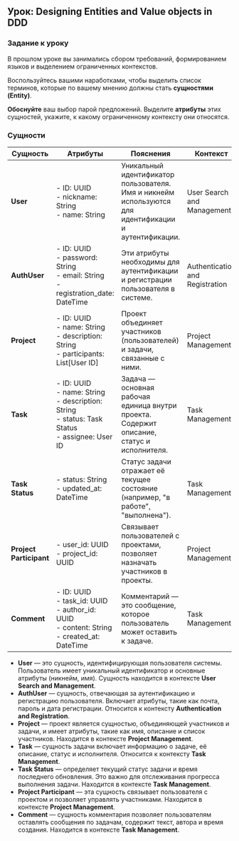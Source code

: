 ## Урок: **Designing Entities and Value objects in DDD**

### Задание к уроку

В прошлом уроке вы занимались сбором требований, формированием языков и выделением ограниченных контекстов.

Воспользуйтесь вашими наработками, чтобы выделить список терминов, которые по вашему мнению должны стать **сущностями (Entity)**.

**Обоснуйте** ваш выбор парой предложений. Выделите **атрибуты** этих сущностей, укажите, к какому ограниченному контексту они относятся.

### Сущности

| Сущность           | Атрибуты                                                                                                                                         | Пояснения                                                                                   | Контекст              |
| ------------------ | ------------------------------------------------------------------------------------------------------------------------------------------------ | ------------------------------------------------------------------------------------------- | --------------------- |
| **User**           | - ID: UUID<br>- nickname: String<br>- name: String                                                                                               | Уникальный идентификатор пользователя. Имя и никнейм используются для идентификации и аутентификации.         | User Search and Management |
| **AuthUser**       | - ID: UUID<br>- password: String<br>- email: String<br>- registration_date: DateTime                                                             | Эти атрибуты необходимы для аутентификации и регистрации пользователя в системе.             | Authentication and Registration |
| **Project**        | - ID: UUID<br>- name: String<br>- description: String<br>- participants: List[User ID]                                                           | Проект объединяет участников (пользователей) и задачи, связанные с ними.                    | Project Management     |
| **Task**           | - ID: UUID<br>- name: String<br>- description: String<br>- status: Task Status<br>- assignee: User ID                                             | Задача — основная рабочая единица внутри проекта. Содержит описание, статус и исполнителя.   | Task Management        |
| **Task Status**    | - status: String<br>- updated_at: DateTime                                                                                                       | Статус задачи отражает её текущее состояние (например, "в работе", "выполнена").             | Task Management        |
| **Project Participant** | - user_id: UUID<br>- project_id: UUID                                                                                                       | Связывает пользователей с проектами, позволяет назначать участников в проекты.              | Project Management     |
| **Comment**        | - ID: UUID<br>- task_id: UUID<br>- author_id: UUID<br>- content: String<br>- created_at: DateTime                                                | Комментарий — это сообщение, которое пользователь может оставить к задаче.                  | Task Management        |



- **User** — это сущность, идентифицирующая пользователя системы. Пользователь имеет уникальный идентификатор и основные атрибуты (никнейм, имя). Сущность находится в контексте **User Search and Management**.
- **AuthUser** — сущность, отвечающая за аутентификацию и регистрацию пользователя. Включает атрибуты, такие как почта, пароль и дата регистрации. Относится к контексту **Authentication and Registration**.
- **Project** — проект является сущностью, объединяющей участников и задачи, и имеет атрибуты, такие как имя, описание и список участников. Находится в контексте **Project Management**.
- **Task** — сущность задачи включает информацию о задаче, её описание, статус и исполнителя. Относится к контексту **Task Management**.
- **Task Status** — определяет текущий статус задачи и время последнего обновления. Это важно для отслеживания прогресса выполнения задачи. Находится в контексте **Task Management**.
- **Project Participant** — эта сущность связывает пользователя с проектом и позволяет управлять участниками. Находится в контексте **Project Management**.
- **Comment** — сущность комментария позволяет пользователям оставлять сообщения по задачам, содержит текст, автора и время создания. Находится в контексте **Task Management**.
